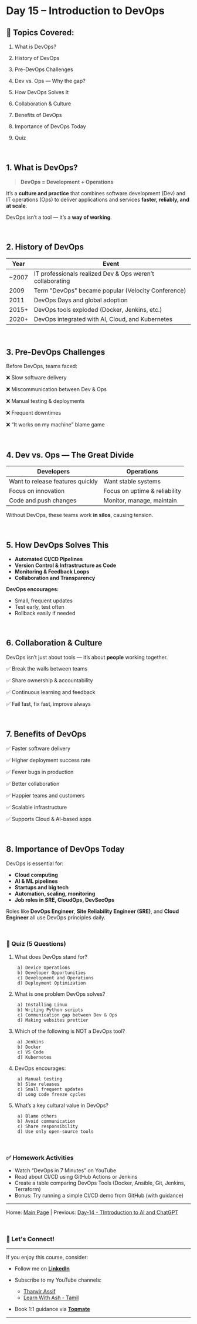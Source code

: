 # **Day 15 – Introduction to DevOps**

## 📌 Topics Covered:

1. What is DevOps?

2. History of DevOps

3. Pre-DevOps Challenges

4. Dev vs. Ops — Why the gap?

5. How DevOps Solves It

6. Collaboration & Culture

7. Benefits of DevOps

8. Importance of DevOps Today

9. Quiz


<br>

## 1. What is DevOps?

> **DevOps = Development + Operations**

It’s a **culture and practice** that combines software development (Dev) and IT operations (Ops) to deliver applications and services **faster, reliably, and at scale**.

DevOps isn’t a tool — it’s a **way of working**.

<br>

## 2. History of DevOps

| Year   | Event                                                     |
| ------ | --------------------------------------------------------- |
| \~2007 | IT professionals realized Dev & Ops weren’t collaborating |
| 2009   | Term "DevOps" became popular (Velocity Conference)        |
| 2011   | DevOps Days and global adoption                           |
| 2015+  | DevOps tools exploded (Docker, Jenkins, etc.)             |
| 2020+  | DevOps integrated with AI, Cloud, and Kubernetes          |

<br>

## 3. Pre-DevOps Challenges

Before DevOps, teams faced:

❌ Slow software delivery

❌ Miscommunication between Dev & Ops

❌ Manual testing & deployments

❌ Frequent downtimes

❌ “It works on my machine” blame game


<br>

## 4. Dev vs. Ops — The Great Divide

| Developers                       | Operations                    |
| -------------------------------- | ----------------------------- |
| Want to release features quickly | Want stable systems           |
| Focus on innovation              | Focus on uptime & reliability |
| Code and push changes            | Monitor, manage, maintain     |

Without DevOps, these teams work **in silos**, causing tension.

<br>

## 5. How DevOps Solves This

* **Automated CI/CD Pipelines**
* **Version Control & Infrastructure as Code**
* **Monitoring & Feedback Loops**
* **Collaboration and Transparency**

**DevOps encourages:**

* Small, frequent updates
* Test early, test often
* Rollback easily if needed

<br>

## 6. Collaboration & Culture

DevOps isn’t just about tools — it’s about **people** working together.

✅ Break the walls between teams

✅ Share ownership & accountability

✅ Continuous learning and feedback

✅ Fail fast, fix fast, improve always


<br>

## 7. Benefits of DevOps

✅ Faster software delivery

✅ Higher deployment success rate

✅ Fewer bugs in production

✅ Better collaboration

✅ Happier teams and customers

✅ Scalable infrastructure

✅ Supports Cloud & AI-based apps


<br>

## 8. Importance of DevOps Today

DevOps is essential for:

* **Cloud computing**
* **AI & ML pipelines**
* **Startups and big tech**
* **Automation, scaling, monitoring**
* **Job roles in SRE, CloudOps, DevSecOps**

Roles like **DevOps Engineer**, **Site Reliability Engineer (SRE)**, and **Cloud Engineer** all use DevOps principles daily.

<br>

### 📝 Quiz (5 Questions)

1. What does DevOps stand for?

        a) Device Operations
        b) Developer Opportunities
        c) Development and Operations
        d) Deployment Optimization

2. What is one problem DevOps solves?

        a) Installing Linux
        b) Writing Python scripts
        c) Communication gap between Dev & Ops
        d) Making websites prettier

3. Which of the following is NOT a DevOps tool?

        a) Jenkins
        b) Docker
        c) VS Code
        d) Kubernetes

4. DevOps encourages:

        a) Manual testing
        b) Slow releases
        c) Small frequent updates
        d) Long code freeze cycles

5. What’s a key cultural value in DevOps?

        a) Blame others
        b) Avoid communication
        c) Share responsibility
        d) Use only open-source tools

<br>

### ✅ Homework Activities

* Watch “DevOps in 7 Minutes” on YouTube
* Read about CI/CD using GitHub Actions or Jenkins
* Create a table comparing DevOps Tools (Docker, Ansible, Git, Jenkins, Terraform)
* Bonus: Try running a simple CI/CD demo from GitHub (with guidance)

---
Home: [Main Page](/README.md) | Previous: [Day-14 - TIntroduction to AI and ChatGPT](/Day-14.md)

<br>

### 🤝 Let's Connect!
---

If you enjoy this course, consider:
- Follow me on **[LinkedIn](https://www.linkedin.com/in/thanvir-assif-1b3435203/)**
- Subscribe to my YouTube channels:
        
    * [Thanvir Assif](https://www.youtube.com/@thanvirassif731) 
    * [Learn With Ash - Tamil](https://www.youtube.com/@learnwithashtamil7)

- Book 1:1 guidance via **[Topmate](https://topmate.io/thanvir_assif/)**

---